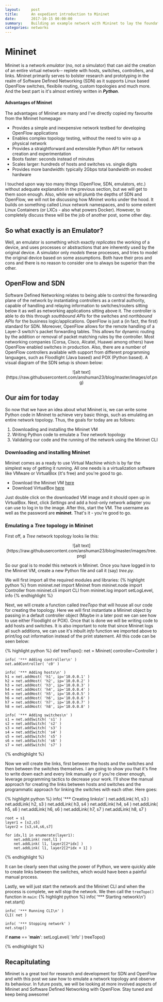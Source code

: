 ```yaml
---
layout:     post
title:      An expedient introduction to Mininet
date:       2017-10-15 00:00:00
summary:    Building an example network with Mininet to lay the foundations for future use as an SDN research testbed/emulator  
categories: networks
---
```


# Mininet
Mininet is a network *emulator* (no, not a simulator) that can aid the creation of an entire virtual network-- replete with hosts, switches, controllers, and links. Mininet primarily serves to bolster research and prototyping in the realm of Software Defined Networking (SDN) as it supports Linux based OpenFlow switches, flexibile routing, custom topologies and much more. And the best part is it's almost entirely written in __*Python*__.

#### Advantages of Mininet
The advantages of Mininet are many and I've directly copied my favourite from the Mininet homepage:
- Provides a simple and inexpensive network testbed for developing OpenFlow applications
- Enables complex topology testing, without the need to wire up a physical network
- Provides a straightforward and extensible Python API for network creation and experimentation
- Boots faster: seconds instead of minutes
- Scales larger: hundreds of hosts and switches vs. single digits
- Provides more bandwidth: typically 2Gbps total bandwidth on modest hardware

I touched upon way too many things (OpenFlow, SDN, emulators, etc.) without adequate explanation in the previous section, but we will get to them soon enough. Also, while we will plumb the depths of SDN and OpenFlow, we will not be discussing how Mininet works under the hood. It builds on something called Linux network namespaces, and to some extent Linux Containers (or LXCs - also what powers Docker). However, to completely discuss these will be the job of another post, some other day.

## So what exactly is an Emulator?
Well, an emulator is something which exactly *replicates* the working of a device, and uses processes or abstractions that are inherently used by the original device. A simulator only *models* these processes, and tries to model the original device based on some assumptions. Both have their pros and cons and there is no reason to consider one to always be superior than the other.

## OpenFlow and SDN
Software Defined Networking relates to being able to control the forwarding plane of the network by instantiating controllers as a central authority, capable of handling and relaying information to switches/routers sitting below it as well as networking applications sitting above it. The controller is able to do this through *southbound APIs* for the switches and *northbound APIs* for the business logic/applications. OpenFlow is just a (in fact, the first) standard for SDN. Moreover, OpenFlow allows for the remote handling of a Layer-3 switch's packet forwarding tables. This allows for dynamic routing by the addition or removal of packet matching rules by the controller. Most networking companies (Corsa, Cisco, Alcatel, Huawei among others) have OpenFlow enabled switches in production. Also, there are a number of OpenFlow controllers available with support from different programming languages, such as Floodlight (Java based) and POX (Python based). A visual diagram of the SDN setup is shown below:
<div style="text-align:center" markdown="1">
![alt text](https://raw.githubusercontent.com/anshuman23/blog/master/images/of.png)
</div>

## Our aim for today
So now that we have an idea about what Mininet is, we can write some Python code in Mininet to achieve very basic things, such as emulating an entire network topology. Thus, the goals for today are as follows:
1. Downloading and installing the Mininet VM
2. Writing Python code to emulate a *Tree* network topology
3. Validating our code and the running of the network using the Mininet CLI

### Downloading and installing Mininet
Mininet comes as a ready to use Virtual Machine which is by far the simplest way of getting it running. All one needs is a virtualization software like VMware or VirtualBox (it's free) and you're good to go. 
- Download the Mininet VM [here](https://github.com/mininet/mininet/wiki/Mininet-VM-Images) 
- Download VirtualBox [here](https://www.virtualbox.org/wiki/Downloads)

Just double click on the downloaded VM image and it should open up in VirtualBox. Next, click *Settings* and add a host-only network adapter you can use to log in to the image. After this, start the VM. The username as well as the password are **mininet**. That's it - you're good to go.

### Emulating a *Tree* topology in Mininet
First off, a *Tree* network topology looks lie this:
<div style="text-align:center" markdown="1">
![alt text](https://raw.githubusercontent.com/anshuman23/blog/master/images/tree.png)
</div>

So our goal is to model this network in Mininet. Once you have logged in to the Mininet VM, create a new Python file and call it (say) *tree.py*.

We will first import all the required modules and libraries:
{% highlight python %}
from mininet.net import Mininet
from mininet.node import Controller
from mininet.cli import CLI
from mininet.log import setLogLevel, info
{% endhighlight %}

Next, we will create a function called *treeTopo* that will house all our code for creating the topology. Here we will first instantiate a Mininet object by passing in a default controller object (Maybe in a later post we can see how to use either Floodlight or POX). Once that is done we will be writing code to add hosts and switches. It is also important to note that since Mininet logs all such additions, we can use it's inbuilt *info* function we imported above to print/log out information instead of the print statement. All this code can be seen below:

{% highlight python %}
def treeTopo():
    net = Mininet( controller=Controller )
    
    info( '*** Adding controller\n' )
    net.addController( 'c0' )

    info( '*** Adding hosts\n' )
    h1 = net.addHost( 'h1', ip='10.0.0.1' )
    h2 = net.addHost( 'h2', ip='10.0.0.2' )
    h3 = net.addHost( 'h3', ip='10.0.0.3' )
    h4 = net.addHost( 'h4', ip='10.0.0.4' )
    h5 = net.addHost( 'h5', ip='10.0.0.5' )
    h6 = net.addHost( 'h6', ip='10.0.0.6' )
    h7 = net.addHost( 'h7', ip='10.0.0.7' )
    h8 = net.addHost( 'h8', ip='10.0.0.8' )

    info( '*** Adding switches\n' )
    s1 = net.addSwitch( 's1' )
    s2 = net.addSwitch( 's2' )
    s3 = net.addSwitch( 's3' )
    s4 = net.addSwitch( 's4' )
    s5 = net.addSwitch( 's5' )
    s6 = net.addSwitch( 's6' )
    s7 = net.addSwitch( 's7' )

{% endhighlight %}

Now we will create the links, first between the hosts and the switches and then between the switches themselves. I am going to show you that it's fine to write down each and every link manually or if you're clever enough, leverage programming tactics to decrease your work. I'll show the manual approach for creating the links between hosts and switches and the programmatic approach for linking the switches with each other. Here goes:

{% highlight python %}
    info( '*** Creating links\n' )
    net.addLink( h1, s3 )
    net.addLink( h2, s3 )
    net.addLink( h3, s4 )
    net.addLink( h4, s4 )
    net.addLink( h5, s6 )
    net.addLink( h6, s6 )
    net.addLink( h7, s7 )
    net.addLink( h8, s7 )
    
    root = s1
    layer1 = [s2,s5]
    layer2 = [s3,s4,s6,s7]

    for idx,l1 in enumerate(layer1):
        net.addLink( root,l1 )
        net.addLink( l1, layer2[2*idx] )
        net.addLink( l1, layer2[2*idx + 1] )
    
{% endhighlight %}

It can be clearly seen that using the power of Python, we were quickly able to create links between the switches, which would have been a painful manual process.

Lastly, we will just start the network and the Mininet CLI and when the process is complete, we will stop the network. We then call the `treeTopo()` function in `main`:
{% highlight python %}
    info( '*** Starting network\n')
    net.start()

    info( '*** Running CLI\n' )
    CLI( net )

    info( '*** Stopping network' )
    net.stop()

if __name__ == '__main__':
    setLogLevel( 'info' )
    treeTopo()
    
{% endhighlight %}

## Recapitulating
Mininet is a great tool for research and development for SDN and OpenFlow and with this post we saw how to emulate a network topology and observe its behaviour. In future posts, we will be looking at more involved aspects of Mininet and Software Defined Networking with OpenFlow. Stay tuned and keep being awesome!
